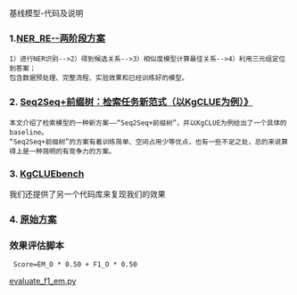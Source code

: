 基线模型-代码及说明

### 1.<a href='./ner_re/'>NER_RE--两阶段方案</a>

    1）进行NER识别-->2）得到候选关系-->3）相似度模型计算最佳关系-->4）利用三元组定位到答案；
    包含数据预处理、完整流程、实验效果和已经训练好的模型。

### 2. <a href='https://kexue.fm/archives/8802'>Seq2Seq+前缀树：检索任务新范式（以KgCLUE为例）》</a>

    
    本文介绍了检索模型的一种新方案——“Seq2Seq+前缀树”，并以KgCLUE为例给出了一个具体的baseline。
    “Seq2Seq+前缀树”的方案有着训练简单、空间占用少等优点，也有一些不足之处，总的来说算得上是一种简明的有竞争力的方案。

### 3. <a href="https://github.com/CLUEbenchmark/KgCLUEbench">KgCLUEbench</a>
我们还提供了另一个代码库来复现我们的效果
  
### 4. <a href='./other_implement/'>原始方案</a>

### 效果评估脚本
     Score=EM_O * 0.50 + F1_O * 0.50
<a href='./evaluate_f1_em.py'>evaluate_f1_em.py</a>